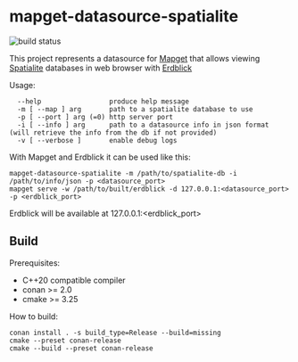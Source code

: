 # mapget-datasource-spatialite

![build status](https://github.com/Mapscape/mapget-datasource-spatialite/actions/workflows/ci.yaml/badge.svg)

This project represents a datasource for [Mapget](https://github.com/ndsev/mapget) that allows viewing [Spatialite](https://www.gaia-gis.it/fossil/libspatialite/index) databases in web browser with [Erdblick](https://github.com/ndsev/erdblick)

Usage:
```
  --help                 produce help message
  -m [ --map ] arg       path to a spatialite database to use
  -p [ --port ] arg (=0) http server port
  -i [ --info ] arg      path to a datasource info in json format (will retrieve the info from the db if not provided)
  -v [ --verbose ]       enable debug logs
```

With Mapget and Erdblick it can be used like this:
```
mapget-datasource-spatialite -m /path/to/spatialite-db -i /path/to/info/json -p <datasource_port>
mapget serve -w /path/to/built/erdblick -d 127.0.0.1:<datasource_port> -p <erdblick_port>
```
Erdblick will be available at 127.0.0.1:<erdblick_port>

## Build

Prerequisites:
- C++20 compatible compiler
- conan >= 2.0
- cmake >= 3.25

How to build:
```
conan install . -s build_type=Release --build=missing
cmake --preset conan-release
cmake --build --preset conan-release
```
